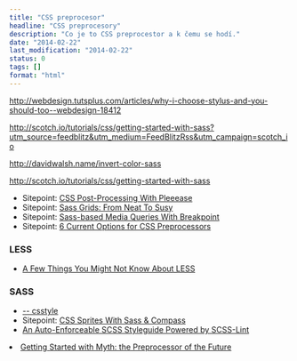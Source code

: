 ```yaml
---
title: "CSS preprocesor"
headline: "CSS preprocesory"
description: "Co je to CSS preprocestor a k čemu se hodí."
date: "2014-02-22"
last_modification: "2014-02-22"
status: 0
tags: []
format: "html"
---
```


http://webdesign.tutsplus.com/articles/why-i-choose-stylus-and-you-should-too--webdesign-18412

http://scotch.io/tutorials/css/getting-started-with-sass?utm_source=feedblitz&utm_medium=FeedBlitzRss&utm_campaign=scotch_io

http://davidwalsh.name/invert-color-sass

http://scotch.io/tutorials/css/getting-started-with-sass

<ul>
  <li>
    Sitepoint: 
<a href="http://www.sitepoint.com/css-post-processing-pleeease/">CSS Post-Processing With Pleeease</a></li>
  
  <li>Sitepoint: <a href="http://www.sitepoint.com/sass-grids-neat-susy/">Sass Grids: From Neat To Susy</a></li>
  
  <li>Sitepoint: <a href="http://www.sitepoint.com/sass-based-media-queries-with-breakpoint/">Sass-based Media Queries With Breakpoint</a></li>
  
  <li>Sitepoint: <a href="http://www.sitepoint.com/6-current-options-css-preprocessors/">6 Current Options for CSS Preprocessors</a></li>
</ul>

<h3>LESS</h3>

<ul>
  <li><a href="http://webdesign.tutsplus.com/tutorials/a-few-things-you-might-not-know-about-less--cms-22527">A Few Things You Might Not Know About LESS</a></li>
</ul>

<h3>SASS</h3>

<ul>
  <li><a href="http://www.csstyle.io/">--
csstyle</a></li>
  
  <li>Sitepoint: <a href="http://www.sitepoint.com/css-sprites-sass-compass/">CSS Sprites With Sass & Compass</a></li>
  
  <li><a href="http://davidtheclark.com/scss-lint-styleguide/">An Auto-Enforceable SCSS Styleguide
Powered by SCSS-Lint</a></li>
</ul>

<li><a href="http://www.sitepoint.com/getting-started-myth-preprocessor-future/">Getting Started with Myth: the Preprocessor of the Future</a></li>